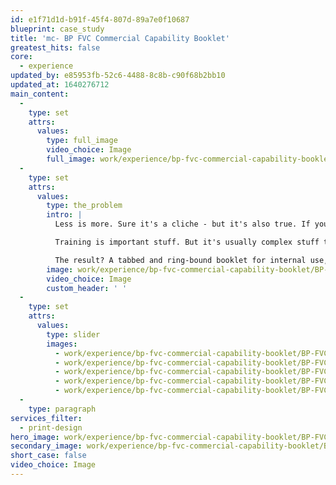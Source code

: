 ```yaml
---
id: e1f71d1d-b91f-45f4-807d-89a7e0f10687
blueprint: case_study
title: 'mc- BP FVC Commercial Capability Booklet'
greatest_hits: false
core:
  - experience
updated_by: e85953fb-52c6-4488-8c8b-c90f68b2bb10
updated_at: 1640276712
main_content:
  -
    type: set
    attrs:
      values:
        type: full_image
        video_choice: Image
        full_image: work/experience/bp-fvc-commercial-capability-booklet/BP-FVC-Booklet-26-Experience-Full-Image-1360x768.5-2.jpg
  -
    type: set
    attrs:
      values:
        type: the_problem
        intro: |
          Less is more. Sure it's a cliche - but it's also true. If you want someone to take something away from your communications, you have to be crystal clear what that thing is. Every time you add something into the list, the less chance it has of getting through. That's the challenge our friends at BP posed to us. 

          Training is important stuff. But it's usually complex stuff too. Coaching your staff on their journey into promotions and potentially a leadership role isn't the work of a moment, so you need materials that they can take them on the road with them. That's why we worked alongside BP to develop a fast-access printed booklet for staff to find the training they needed, when they needed it.

          The result? A tabbed and ring-bound booklet for internal use, delivering training-course information to BP employees clearly and concisely.
        image: work/experience/bp-fvc-commercial-capability-booklet/BP-FVC-Booklet-26-Experience-Large-927x522-2.jpg
        video_choice: Image
        custom_header: ' '
  -
    type: set
    attrs:
      values:
        type: slider
        images:
          - work/experience/bp-fvc-commercial-capability-booklet/BP-FVC-Booklet-26-Experience-Small-740x416.25-1.jpg
          - work/experience/bp-fvc-commercial-capability-booklet/BP-FVC-Booklet-26-Experience-Small-740x416.25-2.jpg
          - work/experience/bp-fvc-commercial-capability-booklet/BP-FVC-Booklet-26-Experience-Small-740x416.25-3.jpg
          - work/experience/bp-fvc-commercial-capability-booklet/BP-FVC-Booklet-26-Experience-Small-740x416.25-4.jpg
          - work/experience/bp-fvc-commercial-capability-booklet/BP-FVC-Booklet-26-Experience-Small-740x416.25-5.jpg
  -
    type: paragraph
services_filter:
  - print-design
hero_image: work/experience/bp-fvc-commercial-capability-booklet/BP-FVC-Booklet-26-Experience-Full-Image-1360x768.5.jpg
secondary_image: work/experience/bp-fvc-commercial-capability-booklet/BP-FVC-Booklet-26-Experience-Secondary-Image-896x597.jpg
short_case: false
video_choice: Image
---
```

